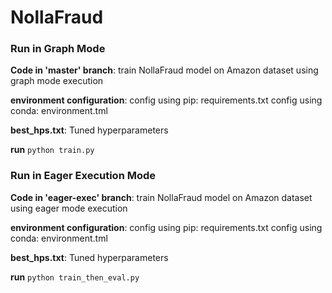 # NollaFraud

### Run in Graph Mode
<b>Code in 'master' branch</b>: train NollaFraud model on Amazon dataset using graph mode execution

<b>environment configuration</b>: 
	config using pip: requirements.txt
	config using conda: environment.tml

<b>best_hps.txt</b>: Tuned hyperparameters

<b>run</b> <code>python train.py</code>

### Run in Eager Execution Mode
<b>Code in 'eager-exec' branch</b>: train NollaFraud model on Amazon dataset using eager mode execution

<b>environment configuration</b>: 
	config using pip: requirements.txt
	config using conda: environment.tml

<b>best_hps.txt</b>: Tuned hyperparameters

<b>run</b> <code>python train_then_eval.py</code>